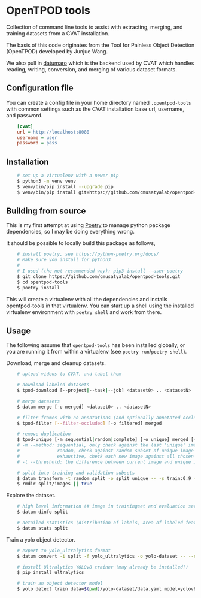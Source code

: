 <!--
SPDX-FileCopyrightText: 2020 Carnegie Mellon University

SPDX-License-Identifier: Apache-2.0
-->

# OpenTPOD tools

Collection of command line tools to assist with extracting, merging, and
training datasets from a CVAT installation.

The basis of this code originates from the Tool for Painless Object Detection
(OpenTPOD) developed by Junjue Wang.

We also pull in [datumaro](https://github.com/openvinotoolkit/datumaro) which
is the backend used by CVAT which handles reading, writing, conversion, and
merging of various dataset formats.


## Configuration file

You can create a config file in your home directory named `.opentpod-tools` with
common settings such as the CVAT installation base url, username, and password.

```cfg
    [cvat]
    url = http://localhost:8080
    username = user
    password = pass
```


## Installation

```sh
    # set up a virtualenv with a newer pip
    $ python3 -m venv venv
    $ venv/bin/pip install --upgrade pip
    $ venv/bin/pip install git+https://github.com/cmusatyalab/opentpod-tools.git
```


## Building from source

This is my first attempt at using [Poetry](https://python-poetry.org) to manage
python package dependencies, so I may be doing everything wrong.

It should be possible to locally build this package as follows,

```sh
    # install poetry, see https://python-poetry.org/docs/
    # Make sure you install for python3
    #
    # I used (the not recommended way): pip3 install --user poetry
    $ git clone https://github.com/cmusatyalab/opentpod-tools.git
    $ cd opentpod-tools
    $ poetry install
```

This will create a virtualenv with all the dependencies and installs
opentpod-tools in that virtualenv.  You can start up a shell using the
installed virtualenv environment with `poetry shell` and work from there.


## Usage

The following assume that `opentpod-tools` has been installed globally, or you
are running it from within a virtualenv (see `poetry run`/`poetry shell`).

Download, merge and cleanup datasets.

```sh
    # upload videos to CVAT, and label them

    # download labeled datasets
    $ tpod-download [--project|--task|--job] <dataset0> .. <datasetN>

    # merge datasets
    $ datum merge [-o merged] <dataset0> .. <datasetN>

    # filter frames with no annotations (and optionally annotated occlusions)
    $ tpod-filter [--filter-occluded] [-o filtered] merged

    # remove duplication
    $ tpod-unique [-m sequential|random|complete] [-o unique] merged [-t 10 -r 0.7]
    # -m --method: sequential, only check against the last 'unique' image
    #              random, check against random subset of unique image list with [-r/--ratio]
    #              exhaustive, check each new image against all chosen unique images
    # -t --threshold: the difference between current image and unique image(s), default = 10

    # split into training and validation subsets
    $ datum transform -t random_split -o split unique -- -s train:0.9 -s val:0.1 [-s test:...]
    $ rmdir split/images || true
```

Explore the dataset.

```sh
    # high level information (# image in trainingset and evaluation set)
    $ datum dinfo split

    # detailed statistics (distribution of labels, area of labeled features, etc.)
    $ datum stats split
```

Train a yolo object detector.

```sh
    # export to yolo_ultralytics format
    $ datum convert -i split -f yolo_ultralytics -o yolo-dataset -- --save-media

    # install Ultralytics YOLOv8 trainer (may already be installed?)
    $ pip install ultralytics

    # train an object detector model
    $ yolo detect train data=$(pwd)/yolo-dataset/data.yaml model=yolov8n.pt epochs=100 imgsz=640 project=yolo-project
```


<!---
Train a tensorflow object detector.

```sh
    # export to tfrecord format
    $ datum project export -p split -f tf_detection_api -o tfrecord -- --save-images

    # train model and optionally freeze as 'new_model.zip'
    $ tpod-tfod-training --model faster_rcnn_resnet101 --input-dir tfrecord --output-dir new_model [--freeze]

    # visualize progress with tensorboard (default port is 6006)
    $ tensorboard --logdir=new_model --host=localhost --port=default

    # freeze model if not already frozen after training
    $ tpod-tfod-freeze --model-dir new_model --output new_model.zip
```

Train Pytorch classification model.

```sh
    # export to dataset for pytorch classification
    $ tpod-class [-s] -p split -o classification
    # -s --split: the flag used to check whether the input directory has been
    #    splitted into training and testing subsets

    # train pytorch classification model (NOTE: please split the datasets to
    # train and val first, and use tpod-class -s to obtain the required dataset)
    $ tpod-pytorch-class -p classification -o model [-m <model name>] [-e <echop number>]
    # -m --model: pytorch classification model name
    #     options: mobilenet, resnet50, resnet18 (not case sensitive), default = mobilenet
    # -e --epoch: default = 25

    # obtain classified result with input image
    $ tpod-pytorch-class-test -i <image path> -p model
```

Export for Google AutoML object detection training.

```sh
    # export to dataset for google auto ml object detection (not completely done yet)
    $ tpod-google-automl-od -b <bucket name on google cloud platform> -p unique
```
-->

